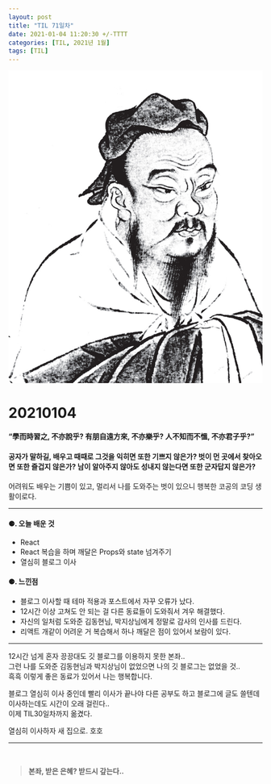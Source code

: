 ```yaml
---
layout: post
title: "TIL 71일차"
date: 2021-01-04 11:20:30 +/-TTTT
categories: [TIL, 2021년 1월]
tags: [TIL]
---
```


![image](/assets/img/sample/avatar.jpg)

# **20210104**

#### **“學而時習之, 不亦說乎? 有朋自遠方來, 不亦樂乎? 人不知而不慍, 不亦君子乎?”**

#### **공자가 말하길, 배우고 때때로 그것을 익히면 또한 기쁘지 않은가? 벗이 먼 곳에서 찾아오면 또한 즐겁지 않은가?** **남이 알아주지 않아도 성내지 않는다면 또한 군자답지 않은가?**

어려워도 배우는 기쁨이 있고, 멀리서 나를 도와주는 벗이 있으니 행복한 코공의 코딩 생활이로다.

---

#### **⚈. 오늘 배운 것**

- React
- React 복습을 하며 깨달은 Props와 state 넘겨주기
- 열심히 블로그 이사

#### **⚈. 느낀점**

- 블로그 이사할 때 테마 적용과 포스트에서 자꾸 오류가 났다.
- 12시간 이상 고쳐도 안 되는 걸 다른 동료들이 도와줘서 겨우 해결했다.
- 자신의 일처럼 도와준 김동현님, 박지상님에게 정말로 감사의 인사를 드린다.
- 리액트 개같이 어려운 거 복습해서 하나 깨달은 점이 있어서 보람이 있다.

---

12시간 넘게 혼자 끙끙대도 깃 블로그를 이용하지 못한 본좌..  
그런 나를 도와준 김동현님과 박지상님이 없었으면 나의 깃 블로그는 없었을 것..  
흑흑 이렇게 좋은 동료가 있어서 나는 행복합니다.

블로그 열심히 이사 중인데 빨리 이사가 끝나야 다른 공부도 하고 블로그에 글도 쓸텐데 이사하는데도 시간이 오래 걸린다..  
이제 TIL30일차까지 옮겼다.

열심히 이사하자 새 집으로. 호호

---

<br>

> **본좌, 받은 은혜? 받드시 갚는다..**
